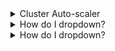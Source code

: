 <details>
<summary>Cluster Auto-scaler</summary>
<br>

  <img width="854" alt="image" src="https://user-images.githubusercontent.com/75510135/167297212-4361e700-a46d-472b-8231-542de8dc732a.png">

  <img width="841" alt="image" src="https://user-images.githubusercontent.com/75510135/167297219-f1577e57-ef02-4124-a768-c749594c9f4a.png">

  <img width="830" alt="image" src="https://user-images.githubusercontent.com/75510135/167297241-4881cd78-cb15-4b00-9ad8-78b22b6e9605.png">

  <img width="783" alt="image" src="https://user-images.githubusercontent.com/75510135/167297260-ce09fcfe-9012-4d34-801f-2647f0d8ebba.png">

  <img width="859" alt="image" src="https://user-images.githubusercontent.com/75510135/167297288-69836c89-fa17-4190-9d34-19fbab154f0a.png">

  <img width="631" alt="image" src="https://user-images.githubusercontent.com/75510135/167297326-c0b6a0b4-e90e-4f75-a9ac-e933fd31d163.png">

  <img width="843" alt="image" src="https://user-images.githubusercontent.com/75510135/167297346-7d4c731e-b38b-447b-a118-ea859be0038d.png">

  <img width="833" alt="image" src="https://user-images.githubusercontent.com/75510135/167297363-7fee2b77-a43a-4857-94e5-56ba8ab3c2a0.png">

  <img width="589" alt="image" src="https://user-images.githubusercontent.com/75510135/167297377-c9e837ab-2a9f-431a-a6d9-579e5e3e2c24.png">

  <img width="823" alt="image" src="https://user-images.githubusercontent.com/75510135/167297397-4fed5982-10be-4a72-bbf4-2c6740ef318a.png">

  
</details>

<details>
<summary>How do I dropdown?</summary>
<br>
This is how you dropdown.
</details>

<details>
<summary>How do I dropdown?</summary>
<br>
This is how you dropdown.
</details>
